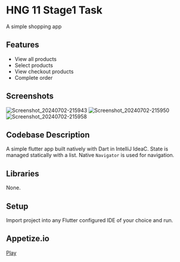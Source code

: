 # HNG 11 Stage1 Task

A simple shopping app

## Features
- View all products
- Select products
- View checkout products
- Complete order

## Screenshots
![Screenshot_20240702-215943](https://github.com/O-Thadd/HNG11-Stage1Task/assets/66256864/5d41562c-350a-4e19-a883-d4e14043ee3c)
![Screenshot_20240702-215950](https://github.com/O-Thadd/HNG11-Stage1Task/assets/66256864/ab6d495b-b711-4072-838f-f0ddc886a2b7)
![Screenshot_20240702-215958](https://github.com/O-Thadd/HNG11-Stage1Task/assets/66256864/602bc4ec-6a31-42b8-9fdd-7c9b4c9e4100)


## Codebase Description

A simple flutter app built natively with Dart in IntelliJ IdeaC.
State is managed statically with a list.
Native `Navigator` is used for navigation.

## Libraries
None.

## Setup
Import project into any Flutter configured IDE of your choice and run.

## Appetize.io
[Play](https://appetize.io/app/dcasg3phz4uaxorqcbjrfvyzbm?device=pixel6pro&osVersion=13.0)
